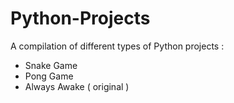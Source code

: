 # Python-Projects
A compilation of different types of Python projects :

- Snake Game
- Pong Game
- Always Awake ( original )
